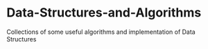 # Data-Structures-and-Algorithms
Collections of some useful algorithms and implementation of Data Structures

